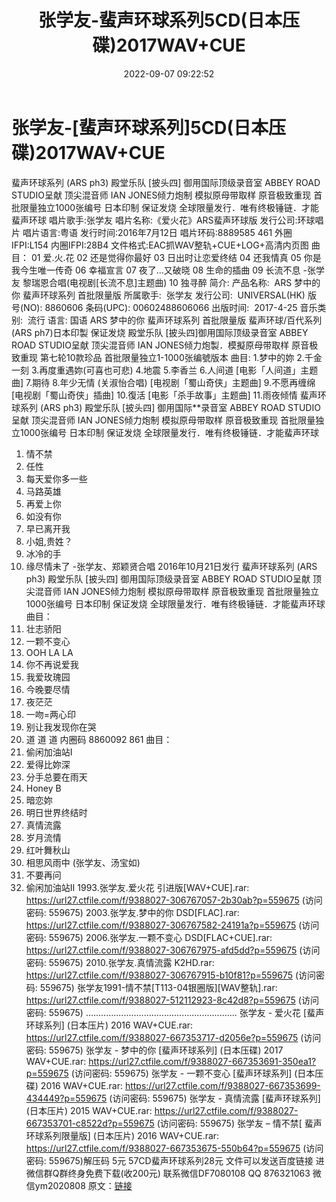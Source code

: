 ﻿---
title: 张学友-蜚声环球系列5CD(日本压碟)2017WAV+CUE
date: 2022-09-07 09:22:52
categories: 新碟专辑、稀有等精品
tags: 华语中文
---
# 张学友-[蜚声环球系列]5CD(日本压碟)2017WAV+CUE

蜚声环球系列 (ARS ph3)
殿堂乐队 [披头四] 御用国际顶级录音室 ABBEY ROAD STUDIO呈献
顶尖混音师 IAN JONES倾力炮制 模拟原母带取样 原音极致重现
首批限量独立1000张编号
日本印制 保证发烧
全球限量发行．唯有终极锤链．才能蜚声环球
唱片歌手:张学友
唱片名称:《爱火花》ARS蜚声环球版
发行公司:环球唱片
唱片语言:粤语
发行时间:2016年7月12日
唱片环码:8889585 461 外圈IFPI:L154 内圈IFPI:28B4
文件格式:EAC抓WAV整轨+CUE+LOG+高清内页图
曲目：
01 爱.火.花
02 还是觉得你最好
03 日出时让恋爱终结
04 还我情真
05 你是我今生唯一传奇
06 幸福宣言
07 夜了...又破晓
08 生命的插曲
09 长流不息 -张学友 黎瑞恩合唱(电视剧[长流不息]主题曲)
10 独寻醉
简介:
产品名称:  ARS 梦中的你 蜚声环球系列 首批限量版
所属歌手:  张学友
发行公司:  UNIVERSAL(HK)
版 号(NO):
8860606
条码(UPC):
00602488606066
出版时间:  2017-4-25
音乐类别:  流行
语言: 国语
ARS 梦中的你 蜚声环球系列 首批限量版
蜚声环球/百代系列(ARS ph7)日本印製 保证发烧
殿堂乐队 [披头四]御用国际顶级录音室 ABBEY ROAD STUDIO呈献
顶尖混音师 IAN JONES倾力炮製．模擬原母带取样 原音极致重现
第七轮10款珍品 首批限量独立1-1000张编號版本
曲目:
1.梦中的妳
2.千金一刻
3.再度重遇妳(可喜也可悲)
4.地震
5.李香兰
6.人间道 [电影「人间道」主题曲]
7.期待
8.年少无情 (关淑怡合唱) [电视剧「蜀山奇侠」主题曲]
9.不愿再缠绵 [电视剧「蜀山奇侠」插曲]
10.復活 [电影「杀手故事」主题曲]
11.雨夜倾情
蜚声环球系列 (ARS ph3)
殿堂乐队 [披头四] 御用国际**录音室 ABBEY ROAD STUDIO呈献
顶尖混音师 IAN JONES倾力炮制 模拟原母带取样 原音极致重现
首批限量独立1000张编号
日本印制 保证发烧
全球限量发行．唯有终极锤链．才能蜚声环球
01. 情不禁
02. 任性
03. 每天爱你多一些
04. 马路英雄
05. 再爱上你
06. 如没有你
07. 早已离开我
08. 小姐,贵姓？
09. 冰冷的手
10. 缘尽情未了 -张学友、郑颖贤合唱
2016年10月21日发行
蜚声环球系列 (ARS ph3)
殿堂乐队 [披头四] 御用国际顶级录音室 ABBEY ROAD STUDIO呈献
顶尖混音师 IAN JONES倾力炮制 模拟原母带取样 原音极致重现
首批限量独立1000张编号
日本印制 保证发烧
全球限量发行．唯有终极锤链．才能蜚声环球
曲目：
01. 壮志骄阳
02. 一颗不变心
03. OOH LA LA
04. 你不再说爱我
05. 我爱玫瑰园
06. 今晚要尽情
07. 夜茫茫
08. 一吻=两心印
09. 别让我发现你在哭
10. 道 道 道
内圈码 8860092 861
曲目：
01. 偷闲加油站I
02. 爱得比妳深
03. 分手总要在雨天
04. Honey B
05. 暗恋妳
06. 明日世界终结时
07. 真情流露
08. 岁月流情
09. 红叶舞秋山
10. 相思风雨中 (张学友、汤宝如)
11. 不要再问
12. 偷闲加油站II
1993.张学友.爱火花 引进版[WAV+CUE].rar: https://url27.ctfile.com/f/9388027-306767057-2b30ab?p=559675
(访问密码: 559675)
2003.张学友.梦中的你 DSD[FLAC].rar: https://url27.ctfile.com/f/9388027-306767582-24191a?p=559675
(访问密码: 559675)
2006.张学友.一颗不变心 DSD[FLAC+CUE].rar: https://url27.ctfile.com/f/9388027-306767975-afd5dd?p=559675
(访问密码: 559675)
2010.张学友.真情流露 K2HD.rar: https://url27.ctfile.com/f/9388027-306767915-b10f81?p=559675
(访问密码: 559675)
张学友1991-情不禁[T113-04银圈版][WAV整轨].rar: https://url27.ctfile.com/f/9388027-512112923-8c42d8?p=559675
(访问密码: 559675)
............................................................
张学友 - 爱火花 [蜚声环球系列] (日本压片) 2016 WAV+CUE.rar: https://url27.ctfile.com/f/9388027-667353717-d2056e?p=559675
(访问密码: 559675)
张学友 - 梦中的你 [蜚声环球系列] (日本压碟) 2017 WAV+CUE.rar: https://url27.ctfile.com/f/9388027-667353691-350ea1?p=559675
(访问密码: 559675)
张学友 - 一颗不变心 [蜚声环球系列] (日本压碟) 2016 WAV+CUE.rar: https://url27.ctfile.com/f/9388027-667353699-434449?p=559675
(访问密码: 559675)
张学友 - 真情流露 [蜚声环球系列] (日本压片) 2015 WAV+CUE.rar: https://url27.ctfile.com/f/9388027-667353701-c8522d?p=559675
(访问密码: 559675)
张学友 – 情不禁[ 蜚声环球系列限量版] (日本压片) 2016 WAV+CUE.rar: https://url27.ctfile.com/f/9388027-667353675-550b64?p=559675
(访问密码: 559675)解压码 5元
57CD蜚声环球系列28元
文件可以发送百度链接
进微信群Q群终身免费下载(收200元)
联系微信DF7080108 QQ 876321063
微信ym2020808
原文：[链接](https://blog.sina.com.cn/s/blog_1647c7e7601030zab.html)
